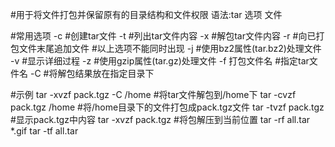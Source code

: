 #用于将文件打包并保留原有的目录结构和文件权限
语法:tar 选项 文件

#常用选项
-c			#创建tar文件
-t			#列出tar文件内容
-x			#解包tar文件内容
-r			#向已打包文件末尾追加文件
#以上选项不能同时出现
-j			#使用bz2属性(tar.bz2)处理文件
-v			#显示详细过程
-z			#使用gzip属性(tar.gz)处理文件
-f 打包文件名		#指定tar文件名
-C			#将解包结果放在指定目录下

#示例
tar -xvzf pack.tgz -C /home	#将tar文件解包到/home下
tar -cvzf pack.tgz /home	#将/home目录下的文件打包成pack.tgz文件
tar -tvzf pack.tgz		#显示pack.tgz中内容
tar -xvzf pack.tgz		#将包解压到当前位置
tar -rf all.tar *.gif 
tar -tf all.tar 
